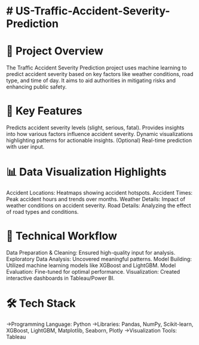 # # US-Traffic-Accident-Severity-Prediction

# 🚀 Project Overview
The Traffic Accident Severity Prediction project uses machine learning to predict accident severity based on key factors like weather conditions, road type, and time of day. It aims to aid authorities in mitigating risks and enhancing public safety.

# 🌟 Key Features
Predicts accident severity levels (slight, serious, fatal).
Provides insights into how various factors influence accident severity.
Dynamic visualizations highlighting patterns for actionable insights.
(Optional) Real-time prediction with user input.

# 📊 Data Visualization Highlights
Accident Locations: Heatmaps showing accident hotspots.
Accident Times: Peak accident hours and trends over months.
Weather Details: Impact of weather conditions on accident severity.
Road Details: Analyzing the effect of road types and conditions.

# 🧠 Technical Workflow
Data Preparation & Cleaning: Ensured high-quality input for analysis.
Exploratory Data Analysis: Uncovered meaningful patterns.
Model Building: Utilized machine learning models like XGBoost and LightGBM.
Model Evaluation: Fine-tuned for optimal performance.
Visualization: Created interactive dashboards in Tableau/Power BI.

# 🛠️ Tech Stack
->Programming Language: Python
->Libraries: Pandas, NumPy, Scikit-learn, XGBoost, LightGBM, Matplotlib, Seaborn, Plotly
->Visualization Tools: Tableau
